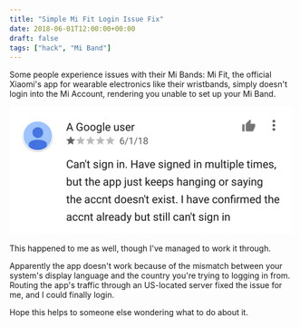 ```yaml
---
title: "Simple Mi Fit Login Issue Fix"
date: 2018-06-01T12:00:00+00:00
draft: false
tags: ["hack", "Mi Band"]
---
```


Some people experience issues with their Mi Bands: Mi Fit, the official Xiaomi's app for wearable electronics like their wristbands, simply doesn't login into the Mi Account, rendering you unable to set up your Mi Band.

<!--more-->

![](/img/mi-fit-play-store-comment.png)

This happened to me as well, though I've managed to work it through.

Apparently the app doesn't work because of the mismatch between your system's display language and the country you're trying to logging in from. Routing the app's traffic through an US-located server fixed the issue for me, and I could finally login.

Hope this helps to someone else wondering what to do about it.
